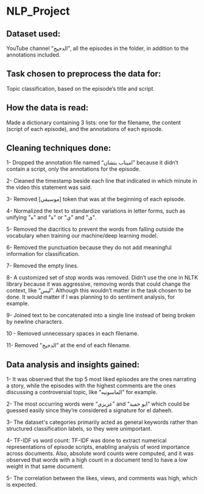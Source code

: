 # NLP_Project
## Dataset used: 
YouTube channel “الدحيح”, all the episodes in the folder, in addition to the annotations included.

## Task chosen to preprocess the data for:
Topic classification, based on the episode’s title and script.

## How the data is read:
Made a dictionary containing 3 lists: one for the filename, the content (script of each episode), and the annotations of each episode.

## Cleaning techniques done:
1-  Dropped the annotation file named “اميتاب بتشان” because it didn’t contain a script, only the annotations for the episode.

2- Cleaned the timestamp beside each line that indicated in which minute in the video this statement was said.

3- Removed [موسيقي] token that was at the beginning of each episode.

4- Normalized the text to standardize variations in letter forms, such as unifying "ه" and "ة" or "ي" and "ى".

5- Removed the diacritics to prevent the words from falling outside the vocabulary when training our machine/deep learning model.

6- Removed the punctuation because they do not add meaningful information for classification.

7- Removed the empty lines.

8- A customized set of stop words was removed. Didn’t use the one in NLTK library because it was aggressive, removing words that could change the context, like “ليس”. Although this wouldn’t matter in the task chosen to be done. It would matter if I was planning to do sentiment analysis, for example.

9- Joined text to be concatenated into a single line instead of being broken by newline characters.

10 - Removed unnecessary spaces in each filename.

11- Removed "الدحيح" at the end of each filename.

## Data analysis and insights gained:
1- It was observed that the top 5 most liked episodes are the ones narrating a story, while the episodes with the highest comments are the ones discussing a controversial topic, like “الماسونيه” for example.

2- The most occurring words were “عزيزي” and “ابو حميد” which could be guessed easily since they’re considered a signature for el daheeh.

3- The dataset's categories primarily acted as general keywords rather than structured classification labels, so they were unimportant.

4- TF-IDF vs word count: TF-IDF was done to extract numerical representations of episode scripts, enabling analysis of word importance across documents. Also, absolute word counts were computed, and it was observed that words with a high count in a document tend to have a low weight in that same document.

5- The correlation between the likes, views, and comments was high, which is expected.

